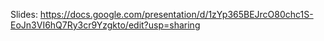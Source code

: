 Slides: https://docs.google.com/presentation/d/1zYp365BEJrcO80chc1S-EoJn3VI6hQ7Ry3cr9Yzgkto/edit?usp=sharing